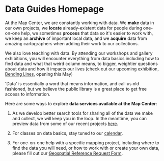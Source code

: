 # Data Guides Homepage

At the Map Center, we are constantly working with data. We **make** data in our own projects,
we **locate** already-existent data for people during one-on-one help,
we sometimes **process** that data so it's easier to work with, we keep an **archive** of important local data, and we **acquire** data from amazing cartographers when adding their work to our collections. 

We also love teaching with data. By attending our workshops and gallery exhibitions, you will encounter everything from data basics including how to find data and what that weird column means, to bigger,
weightier questions about data and how it impacts our lives (check out our upcoming exhibition, [Bending Lines](https://www.leventhalmap.org/exhibitions/#upcoming "Bending Lines"), opening this May)

'Data' is essentially a word that means information, and call us old fashioned, but we believe the public library is a great
place to get free access to information. 

Here are some ways to explore **data services available at the Map Center**:

1. As we develop better search tools for sharing all of the data we make and collect, we will keep you in the loop.
In the meantime, you can preview data from some of our recent projects [here](https://github.com/nblmc/geodata "here").

2. For classes on data basics, stay tuned to our [calendar](https://www.leventhalmap.org/calendar "calendar").

3. For one-on-one help with a specific mapping project, including where to find the data you will need, or how to work with or create your own data, please fill out our [Geospatial Reference Request Form](https://www.leventhalmap.org/research/geospatial-data/ "Geospatial Reference Request Form").
